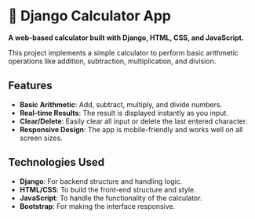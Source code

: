# 🧮 Django Calculator App

**A web-based calculator built with Django, HTML, CSS, and JavaScript.**

This project implements a simple calculator to perform basic arithmetic operations like addition, subtraction, multiplication, and division.

## Features

- **Basic Arithmetic**: Add, subtract, multiply, and divide numbers.
- **Real-time Results**: The result is displayed instantly as you input.
- **Clear/Delete**: Easily clear all input or delete the last entered character.
- **Responsive Design**: The app is mobile-friendly and works well on all screen sizes.

## Technologies Used

- **Django**: For backend structure and handling logic.
- **HTML/CSS**: To build the front-end structure and style.
- **JavaScript**: To handle the functionality of the calculator.
- **Bootstrap**: For making the interface responsive.
